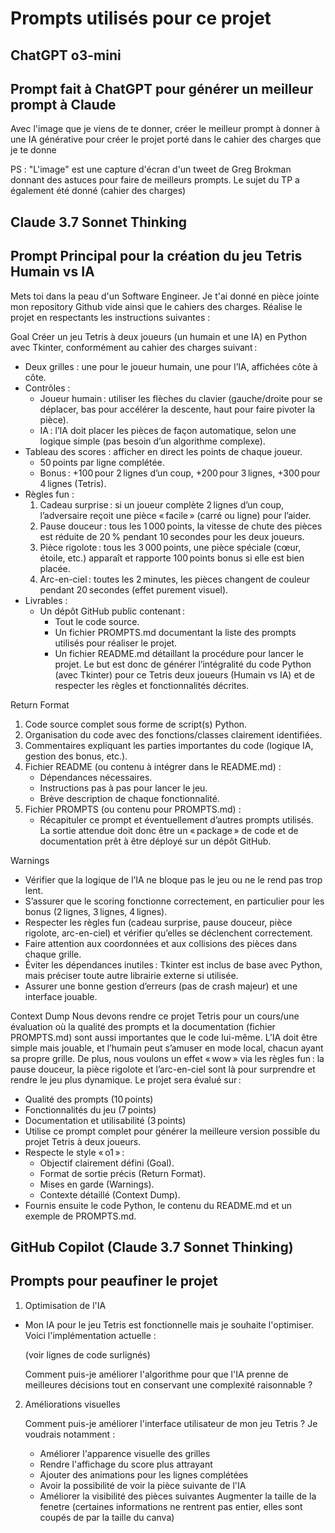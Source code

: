 # Prompts utilisés pour ce projet

## ChatGPT o3-mini
## Prompt fait à ChatGPT pour générer un meilleur prompt à Claude

Avec l'image que je viens de te donner, créer le meilleur prompt à donner à une IA générative pour créer le projet porté dans le cahier des charges que je te donne

PS : "L'image" est une capture d'écran d'un tweet de Greg Brokman donnant des astuces pour faire de meilleurs prompts. Le sujet du TP a également été donné (cahier des charges)


## Claude 3.7 Sonnet Thinking
## Prompt Principal pour la création du jeu Tetris Humain vs IA

Mets toi dans la peau d'un Software Engineer. Je t'ai donné en pièce jointe mon repository Github vide ainsi que le cahiers des charges. Réalise le projet en respectants les instructions suivantes :

Goal
Créer un jeu Tetris à deux joueurs (un humain et une IA) en Python avec Tkinter, conformément au cahier des charges suivant :
* Deux grilles : une pour le joueur humain, une pour l’IA, affichées côte à côte.
* Contrôles :
   * Joueur humain : utiliser les flèches du clavier (gauche/droite pour se déplacer, bas pour accélérer la descente, haut pour faire pivoter la pièce).
   * IA : l’IA doit placer les pièces de façon automatique, selon une logique simple (pas besoin d’un algorithme complexe).
* Tableau des scores : afficher en direct les points de chaque joueur.
   * 50 points par ligne complétée.
   * Bonus : +100 pour 2 lignes d’un coup, +200 pour 3 lignes, +300 pour 4 lignes (Tetris).
* Règles fun :
   1. Cadeau surprise : si un joueur complète 2 lignes d’un coup, l’adversaire reçoit une pièce « facile » (carré ou ligne) pour l’aider.
   2. Pause douceur : tous les 1 000 points, la vitesse de chute des pièces est réduite de 20 % pendant 10 secondes pour les deux joueurs.
   3. Pièce rigolote : tous les 3 000 points, une pièce spéciale (cœur, étoile, etc.) apparaît et rapporte 100 points bonus si elle est bien placée.
   4. Arc-en-ciel : toutes les 2 minutes, les pièces changent de couleur pendant 20 secondes (effet purement visuel).
* Livrables :
   * Un dépôt GitHub public contenant :
      * Tout le code source.
      * Un fichier PROMPTS.md documentant la liste des prompts utilisés pour réaliser le projet.
      * Un fichier README.md détaillant la procédure pour lancer le projet.
Le but est donc de générer l’intégralité du code Python (avec Tkinter) pour ce Tetris deux joueurs (Humain vs IA) et de respecter les règles et fonctionnalités décrites.

Return Format
1. Code source complet sous forme de script(s) Python.
2. Organisation du code avec des fonctions/classes clairement identifiées.
3. Commentaires expliquant les parties importantes du code (logique IA, gestion des bonus, etc.).
4. Fichier README (ou contenu à intégrer dans le README.md) :
   * Dépendances nécessaires.
   * Instructions pas à pas pour lancer le jeu.
   * Brève description de chaque fonctionnalité.
5. Fichier PROMPTS (ou contenu pour PROMPTS.md) :
   * Récapituler ce prompt et éventuellement d’autres prompts utilisés.
La sortie attendue doit donc être un « package » de code et de documentation prêt à être déployé sur un dépôt GitHub.

Warnings
* Vérifier que la logique de l’IA ne bloque pas le jeu ou ne le rend pas trop lent.
* S’assurer que le scoring fonctionne correctement, en particulier pour les bonus (2 lignes, 3 lignes, 4 lignes).
* Respecter les règles fun (cadeau surprise, pause douceur, pièce rigolote, arc-en-ciel) et vérifier qu’elles se déclenchent correctement.
* Faire attention aux coordonnées et aux collisions des pièces dans chaque grille.
* Éviter les dépendances inutiles : Tkinter est inclus de base avec Python, mais préciser toute autre librairie externe si utilisée.
* Assurer une bonne gestion d’erreurs (pas de crash majeur) et une interface jouable.

Context Dump
Nous devons rendre ce projet Tetris pour un cours/une évaluation où la qualité des prompts et la documentation (fichier PROMPTS.md) sont aussi importantes que le code lui-même. L’IA doit être simple mais jouable, et l’humain peut s’amuser en mode local, chacun ayant sa propre grille.
De plus, nous voulons un effet « wow » via les règles fun : la pause douceur, la pièce rigolote et l’arc-en-ciel sont là pour surprendre et rendre le jeu plus dynamique.
Le projet sera évalué sur :
* Qualité des prompts (10 points)
* Fonctionnalités du jeu (7 points)
* Documentation et utilisabilité (3 points)
* Utilise ce prompt complet pour générer la meilleure version possible du projet Tetris à deux joueurs.
* Respecte le style « o1 » :
   * Objectif clairement défini (Goal).
   * Format de sortie précis (Return Format).
   * Mises en garde (Warnings).
   * Contexte détaillé (Context Dump).
* Fournis ensuite le code Python, le contenu du README.md et un exemple de PROMPTS.md.

## GitHub Copilot (Claude 3.7 Sonnet Thinking)
## Prompts pour peaufiner le projet

1. Optimisation de l'IA

- Mon IA pour le jeu Tetris est fonctionnelle mais je souhaite l'optimiser. Voici l'implémentation actuelle :

   (voir lignes de code surlignés)

   Comment puis-je améliorer l'algorithme pour que l'IA prenne de meilleures décisions tout en conservant une complexité raisonnable ?


2. Améliorations visuelles

   Comment puis-je améliorer l'interface utilisateur de mon jeu Tetris ? Je voudrais notamment :

   - Améliorer l'apparence visuelle des grilles 
   - Rendre l'affichage du score plus attrayant 
   - Ajouter des animations pour les lignes complétées 
   - Avoir la possibilité de voir la pièce suivante de l'IA 
   - Améliorer la visibilité des pièces suivantes Augmenter la taille de la fenetre (certaines informations ne rentrent pas entier, elles sont coupés de par la taille du canva)